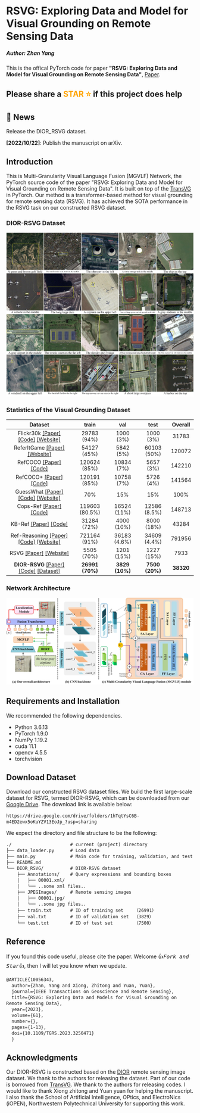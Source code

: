 # RSVG: Exploring Data and Model for Visual Grounding on Remote Sensing Data
##### Author: Zhan Yang 
This is the offical PyTorch code for paper **"RSVG: Exploring Data and Model for Visual Grounding on Remote Sensing Data"**, [Paper](https://ieeexplore.ieee.org/document/10056343).

## Please share a <font color='orange'>STAR ⭐</font> if this project does help


## 💬 News
Release the DIOR_RSVG dataset.  

**[2022/10/22]**: Publish the manuscript on arXiv.


## Introduction
This is Multi-Granularity Visual Language Fusion (MGVLF) Network, the PyTorch source code of the paper "RSVG: Exploring Data and Model for Visual Grounding on Remote Sensing Data". It is built on top of the [TransVG](https://github.com/djiajunustc/TransVG) in PyTorch. Our method is a transformer-based method for visual grounding for remote sensing data (RSVG). It has achieved the SOTA performance in the RSVG task on our constructed RSVG dataset.


### DIOR-RSVG Dataset
<p align="middle">
    <img src="fig/DIOR-RSVG.jpg">
</p>


### Statistics of the Visual Grounding Dataset
|                                                                                                                                   **Dataset**                                                                                                                                   |   **train**    | **val**      | **test**     | **Overall** |
|:-------------------------------------------------------------------------------------------------------------------------------------------------------------------------------------------------------------------------------------------------------------------------------:|:--------------:|:------------:|:------------:|:------------:|
|                                                  Flickr30k [[Paper]](https://arxiv.org/abs/1505.04870) [[Code]](https://github.com/BryanPlummer/pl-clc) [[Website]](http://web.engr.illinois.edu/~bplumme2/Flickr30kEntities/)                                                  |  29783 (94%)   | 1000 (3%)    | 1000 (3%)    | 31783       |
|                                                                                 ReferItGame [[Paper]](http://www.aclweb.org/anthology/D14-1086) [[Website]](http://tamaraberg.com/referitgame/)                                                                                 |  54127 (45%)   | 5842 (5%)    | 60103 (50%)  | 120072      |
|                                                                                      RefCOCO [[Paper]](https://arxiv.org/pdf/1608.00272.pdf)[[Code]](https://github.com/lichengunc/refer)                                                                                       |  120624 (85%)  | 10834 (7%)   | 5657 (3%)    | 142210      |
|                                                                                      RefCOCO+ [[Paper]](https://arxiv.org/pdf/1608.00272.pdf)[[Code]](https://github.com/lichengunc/refer)                                                                                      |  120191 (85%)  | 10758 (7%)   | 5726 (4%)    | 141564      |
|                                                                 GuessWhat [[Paper]](https://arxiv.org/abs/1611.08481) [[Code]](https://github.com/GuessWhatGame/guesswhat/) [[Website]](https://guesswhat.ai/#)                                                                 |      70%       | 15%          | 15%          | 100%        |
|                           Cops-Ref [[Paper]](http://openaccess.thecvf.com/content_CVPR_2020/papers/Chen_Cops-Ref_A_New_Dataset_and_Task_on_Compositional_Referring_Expression_CVPR_2020_paper.pdf) [[Code]](https://github.com/zfchenUnique/Cops-Ref)                           | 119603 (80.5%) | 16524 (11%)  | 12586 (8.5%) | 148713      |
|                                                                                  KB-Ref [[Paper]](https://arxiv.org/pdf/2006.01629) [[Code]](https://github.com/wangpengnorman/KB-Ref_dataset)                                                                                  |  31284 (72%)   | 4000 (10%)   | 8000 (18%)   | 43284       |
| Ref-Reasoning [[Paper]](http://openaccess.thecvf.com/content_CVPR_2020/papers/Yang_Graph-Structured_Referring_Expression_Reasoning_in_the_Wild_CVPR_2020_paper.pdf) [[Code]](https://github.com/sibeiyang/sgmn) [[Website]](https://sibeiyang.github.io/dataset/ref-reasoning/) |  721164 (91%)  | 36183 (4.6%) | 34609 (4.4%) | 791956      |
|                                                                           RSVG [[Paper]](https://dl.acm.org/doi/abs/10.1145/3503161.3548316) [[Website]](https://sunyuxi.github.io/publication/GeoVG)                                                                           |   5505 (70%)   | 1201 (15%)   | 1227 (15%)   | 7933        |
|                                                                  **DIOR-RSVG** [[Paper]](https://ieeexplore.ieee.org/document/10056343) [[Code]](https://github.com/ZhanYang-nwpu/RSVG-pytorch) [[Dataset]](https://drive.google.com/drive/folders/1hTqtYsC6B-m4ED2ewx5oKuYZV13EoJp_)                                                                   |  **26991 (70%)**   | **3829 (10%)**   | **7500 (20%)**   | **38320**       |


### Network Architecture
<p align="middle">
    <img src="fig/MGVLF.jpg">
</p>



## Requirements and Installation
We recommended the following dependencies.
- Python 3.6.13
- PyTorch 1.9.0
- NumPy 1.19.2
- cuda 11.1
- opencv 4.5.5
- torchvision

## Download Dataset
Download our constructed RSVG dataset files. We build the first large-scale dataset for RSVG, termed DIOR-RSVG, which can be downloaded from our [Google Drive](https://drive.google.com/drive/folders/1hTqtYsC6B-m4ED2ewx5oKuYZV13EoJp_?usp=sharing). The download link is available below:
```
https://drive.google.com/drive/folders/1hTqtYsC6B-m4ED2ewx5oKuYZV13EoJp_?usp=sharing
```
   
We expect the directory and file structure to be the following:
```
./                      # current (project) directory
├── data_loader.py      # Load data
├── main.py             # Main code for training, validation, and test
├── README.md
└── DIOR_RSVG/          # DIOR-RSVG dataset
    ├── Annotations/    # Query expressions and bounding boxes
    │   ├── 00001.xml/
    │   └── ..some xml files..
    ├── JPEGImages/     # Remote sensing images
    │   ├── 00001.jpg/
    │   └── ..some jpg files..
    ├── train.txt       # ID of training set    （26991）
    ├── val.txt         # ID of validation set  （3829）
    └── test.txt        # ID of test set        （7500）
```


## Reference
If you found this code useful, please cite the paper. Welcome :+1:_<big>`Fork and Star`</big>_:+1:, then I will let you know when we update.
```
@ARTICLE{10056343,
  author={Zhan, Yang and Xiong, Zhitong and Yuan, Yuan},
  journal={IEEE Transactions on Geoscience and Remote Sensing}, 
  title={RSVG: Exploring Data and Models for Visual Grounding on Remote Sensing Data}, 
  year={2023},
  volume={61},
  number={},
  pages={1-13},
  doi={10.1109/TGRS.2023.3250471}
  }
```

## Acknowledgments
Our DIOR-RSVG is constructed based on the [DIOR](http://www.escience.cn/people/JunweiHan/DIOR.html) remote sensing image dataset. We thank to the authors for releasing the dataset. Part of our code is borrowed from [TransVG](https://github.com/djiajunustc/TransVG). We thank to the authors for releasing codes. I would like to thank Xiong zhitong and Yuan yuan for helping the manuscript. I also thank the School of Artificial Intelligence, OPtics, and ElectroNics (iOPEN), Northwestern Polytechnical University for supporting this work.
